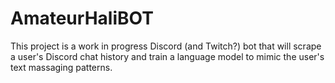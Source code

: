 # AmateurHaliBOT

This project is a work in progress Discord (and Twitch?) bot that will scrape a user's Discord chat history and train a language model to mimic the user's text massaging patterns.